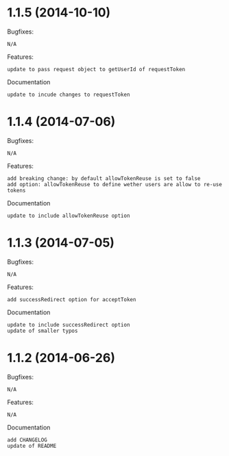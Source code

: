 # 1.1.5 (2014-10-10)

Bugfixes:

	N/A

Features:

	update to pass request object to getUserId of requestToken

Documentation

	update to incude changes to requestToken

# 1.1.4 (2014-07-06)

Bugfixes:

	N/A

Features:

	add breaking change: by default allowTokenReuse is set to false
	add option: allowTokenReuse to define wether users are allow to re-use tokens

Documentation

	update to include allowTokenReuse option

# 1.1.3 (2014-07-05)

Bugfixes:

	N/A

Features:

	add successRedirect option for acceptToken

Documentation

	update to include successRedirect option
	update of smaller typos

# 1.1.2 (2014-06-26)

Bugfixes:

	N/A

Features:

	N/A

Documentation

	add CHANGELOG
	update of README